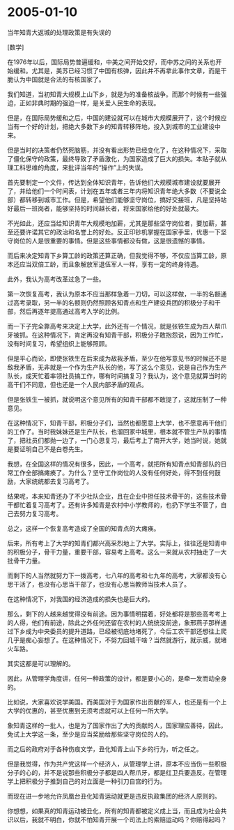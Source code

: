 # 2005-01-10

当年知青大返城的处理政策是有失误的 

[数学]

在1976年以后，国际局势普遍缓和，中美之间开始交好，而中苏之间的关系也开始缓和。尤其是，美苏已经习惯了中国有核弹，因此并不再拿此事作文章，而是干脆认为中国就是合法的有核国家了。 

我们知道，当初知青大规模上山下乡，就是为的准备核战争。而那个时候有一些强迫，正如非典时期的强迫一样，是关爱人民生命的表现。 

但是，在国际局势缓和之后，中国的建设就可以在城市大规模展开了，这个时候应当有一个好的计划，把绝大多数下乡的知青转移阵地，投入到城市的工业建设中来。 

但是当时的决策者仍然死脑筋，并没有看出形势已经变化了，在这种情况下，采取了僵化保守的政策，最终导致了矛盾激化，为国家造成了巨大的损失。本贴子就从理工科思维的角度，来批评当年的“操作”上的失误。 

首先要制定一个文件，传达到全体知识青年，告诉他们大规模城市建设就要展开了，并给他们一个时间表，计划在五年或者三年内将知识青年绝大多数（不要说全部）都转移到城市工作。但是，希望他们能够坚守岗位，搞好交接班，凡是坚持站好最后一班岗者，能够坚持的时间越长者，将来国家给他的好处就最大。 

不光如此，还应当给知识青年大规模地加薪，尤其是那些坚守岗位者，要加薪，甚至还要许诺其它的政治和名誉上的好处。反正印钞机掌握在国家手里，优惠一下坚守岗位的人是很重要的事情。但是这些事情都没有做，这是很遗憾的事情。 

而后来决定知青下乡算工龄的政策还算正确，但我觉得不够，不仅应当算工龄，原本还应当双倍工龄，而且象解放军退伍军人一样，享有一定的终身待遇。 

此外，我认为高考改革过急了一些。 

第一次恢复高考，我认为原本不应当那样急着一刀切，可以这样做，一半的名额通过高考录取，另一半的名额则仍然照顾各知青点和生产建设兵团的积极分子和干部，然后再逐年提高通过高考入学的比例。 

而一下子完全靠高考来决定上大学，此外还有一个情况，就是张铁生成为四人帮爪牙被抓。在这种情况下，肯定再没有知青干部，积极分子敢抱怨说，因为工作忙，没有时间复习，希望组织上能够照顾。 

但是平心而论，即使张铁生在后来成为敌我矛盾，至少在他写意见书的时候还不是敌我矛盾，无非就是一个作为生产队长的他，写了这么个意见，说是自己作为生产队长，成天忙着率领社员搞工作，哪有时间搞复习？我认为，这个意见就算当时的高干们不同意，但也还是一个人民内部矛盾的观点。 

但是张铁生一被抓，就说明这个意见所有的知青干部都不敢提了，这就压制了一种意见。 

在这种情况下，知青干部，积极分子们，当然也都愿意上大学，也不愿意再干他们的工作了。当时我妹妹还是生产队长，也溜回家中城里，根本就不管生产队的事情了，把社员们都抛一边了，一门心思复习，最后考上了南开大学，她当时说，她就是要证明自己不是白卷先生。 

我想，在全国这样的情况有很多，因此，一个高考，就把所有知青点知青部队的日常工作全部搞瘫痪了。为什么？坚守工作岗位的人没有任何好处，得不到任何鼓励，大家统统都去复习高考了。 

结果呢，本来知青还办了不少社队企业，且在企业中担任技术骨干的，这些技术骨干都忙着复习高考了。还有许多知青是农村中小学教师的，也扔下学生不管了，自己去努力复习高考。 

总之，这样一个恢复高考造成了全国的知青点的大瘫痪。 

后来，所有考上了大学的知青们都兴高采烈地上了大学。实际上，往往还是知青中的积极分子，骨干力量，重要干部，容易考上高考。这么一来就从农村抽走了一大批骨干力量。 

而剩下的人当然就努力下一拨高考，七八年的高考和七九年的高考，大家都没有心思干活了，也没有心思当干部了，也没有心思当教师当技术人员了。 

在这种情况下，对我国的经济造成的损失也是巨大的。 

那么，剩下的人越来越觉得没有前途。因为事情明摆着，好处都将是那些高考考上的人得，他们有前途，除此之外任何还留在农村的人统统没前途，象邢燕子那样通过下乡成为中央委员的提升道路，已经被彻底地堵死了，今后工农干部还想往上爬几乎是痴心妄想了。在这种情况下，不努力回城干啥？当然就游行，就示威，就堵火车路。 

其实这都是可以理解的。 

因此，从管理学角度讲，任何一种政策的设计，都是要小心的，是牵一发而动全身的。 

比如说，大家喜欢说学美国。而美国对于为国家作出贡献的军人，也还是有一个上大学的优惠的，甚至优惠到无须考虑就可以上任何一所大学。 

象知青这样的一批人，也是为了国家作出了大的贡献的人，国家理应善待，因此，免试上大学这一条，至少是应当奖励给那些坚守岗位的人的。 

而之后的政府对于各种伤痕文学，丑化知青上山下乡的行为，听之任之。 

但是我觉得，作为共产党这样一个经济人，从管理学上讲，原本不应当伤一些积极分子的心的，并不是说那些积极分子都是四人帮爪牙，都是红卫兵要造反。在管理学上把积极分子推到自己的对立面是一种引刀自宫的行为。 

而现在进一步地允许凤凰台丑化知青运动就更是违反执政集团的经济人原则的。 

你想想，如果真的知青运动被丑化，所有的知青都被定义成上当，而且成为社会共识以后，我就不明白，你就不怕知青开展一个司法上的索赔运动吗？你赔得起吗？
